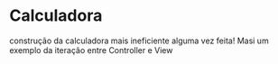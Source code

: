 # Calculadora
construção da calculadora mais ineficiente alguma vez feita! Masi um exemplo da iteração entre Controller e View
